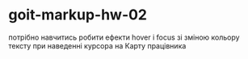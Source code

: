 # goit-markup-hw-02

потрібно навчитись робити ефекти hover і focus зі зміною кольору тексту при наведенні курсора на
Карту працівника
